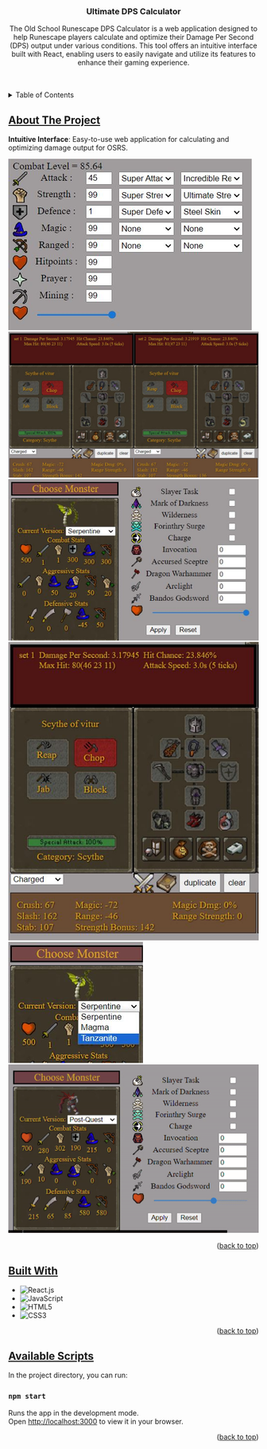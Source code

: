 <a name="readme-top"></a>

<!-- PROJECT LOGO -->
<br />
<div align="center">
  <a href="https://github.com/othneildrew/Best-README-Template">
  </a>

  <h3 align="center">Ultimate DPS Calculator</h3>

  <p align="center">
The Old School Runescape DPS Calculator is a web application designed to help Runescape players calculate and optimize their Damage Per Second (DPS) output under various conditions. This tool offers an intuitive interface built with React, enabling users to easily navigate and utilize its features to enhance their gaming experience.
    <br />
    <br />
    <br />
  </p>
</div>



<!-- TABLE OF CONTENTS -->
<details>
  <summary>Table of Contents</summary>
  <ol>
    <li><a href="#about-the-project">About The Project</a></li>
    <li><a href="#built-with">Built With</a></li>
    <li><a href="#avaliable-scripts">Avaliable Scripts</a></li>
  </ol>
</details>



<!-- ABOUT THE PROJECT -->
## [About The Project]()

**Intuitive Interface**: Easy-to-use web application for calculating and optimizing damage output for OSRS.

[![DashboardDesktop][product-screenshot-1]]()
[![DashboardDesktop][product-screenshot-2]]()
[![DashboardDesktop][product-screenshot-3]]()
[![DashboardDesktop][product-screenshot-4]]()
[![DashboardDesktop][product-screenshot-5]]()
[![DashboardDesktop][product-screenshot-6]]()

<p align="right">(<a href="#readme-top">back to top</a>)</p>



## [Built With]()

* ![React.js](https://img.shields.io/badge/ReactJS-20232A?style=flat&logo=react&logoColor=61DAFB)
* ![JavaScript](https://img.shields.io/badge/JavaScript-ES6+-yellow)
* ![HTML5](https://img.shields.io/badge/HTML5-%23E34F26.svg?style=flat&logo=html5&logoColor=white)
* ![CSS3](https://img.shields.io/badge/CSS3-%231572B6.svg?style=flat&logo=css3&logoColor=white)


<p align="right">(<a href="#readme-top">back to top</a>)</p>

## [Available Scripts]()

In the project directory, you can run:

### `npm start`

Runs the app in the development mode.\
Open [http://localhost:3000](http://localhost:3000) to view it in your browser.

<p align="right">(<a href="#readme-top">back to top</a>)</p>



<!-- MARKDOWN LINKS & IMAGES -->
<!-- https://www.markdownguide.org/basic-syntax/#reference-style-links -->
[issues-shield]: https://img.shields.io/github/issues/othneildrew/Best-README-Template.svg?style=for-the-badge
[issues-url]: https://github.com/othneildrew/Best-README-Template/issues
[license-shield]: https://img.shields.io/github/license/othneildrew/Best-README-Template.svg?style=for-the-badge
[license-url]: https://github.com/othneildrew/Best-README-Template/blob/master/LICENSE.txt
[linkedin-shield]: https://img.shields.io/badge/-LinkedIn-black.svg?style=for-the-badge&logo=linkedin&colorB=555
[linkedin-url]: https://linkedin.com/in/othneildrew
[product-screenshot-1]: static/1.JPG
[product-screenshot-2]: static/2.JPG
[product-screenshot-3]: static/3.JPG
[product-screenshot-4]: static/4.JPG
[product-screenshot-5]: static/5.JPG
[product-screenshot-6]: static/6.gif
[Svelte.dev]: https://img.shields.io/badge/Svelte-4A4A55?style=for-the-badge&logo=svelte&logoColor=FF3E00
[Svelte-url]: https://svelte.dev/
[Laravel.com]: https://img.shields.io/badge/Laravel-FF2D20?style=for-the-badge&logo=laravel&logoColor=white
[Laravel-url]: https://laravel.com

[Bootstrap.com]: https://img.shields.io/badge/Bootstrap-563D7C?style=for-the-badge&logo=bootstrap&logoColor=white
[Bootstrap-url]: https://getbootstrap.com
[Figma.com]: https://img.shields.io/badge/figma-%23F24E1E.svg?style=for-the-badge&logo=figma&logoColor=white
[Figma-url]: https://www.figma.com/
[JavaScript.js]: https://img.shields.io/badge/javascript-%23323330.svg?style=for-the-badge&logo=javascript&logoColor=%23F7DF1E
[JavaScript-url]: https://www.w3schools.com/Js/
[CSS3.css]: https://img.shields.io/badge/css3-%231572B6.svg?style=for-the-badge&logo=css3&logoColor=white
[CSS3-url]: https://www.w3schools.com/css/default.asp
[HTML5.html]: https://img.shields.io/badge/html5-%23E34F26.svg?style=for-the-badge&logo=html5&logoColor=white
[HTML5-url]: https://www.w3schools.com/html/default.asp
[Python.org]: https://img.shields.io/badge/python-3670A0?style=for-the-badge&logo=python&logoColor=ffdd54
[Python-url]: https://www.python.org/
[SQLite.org]: https://img.shields.io/badge/sqlite-%2307405e.svg?style=for-the-badge&logo=sqlite&logoColor=white
[SQLite-url]: https://www.sqlite.org/index.html
[React.js]: https://img.shields.io/badge/react-black?style=for-the-badge&logo=react&logoColor=white
[React-url]: https://react.dev/
[Django.org]: https://img.shields.io/badge/Django-092E20?style=for-the-badge&logo=django&logoColor=green
[Django-url]: https://www.djangoproject.com/
[Next.js]: https://img.shields.io/badge/next.js-000000?style=for-the-badge&logo=nextdotjs&logoColor=white
[Next-url]: https://nextjs.org/